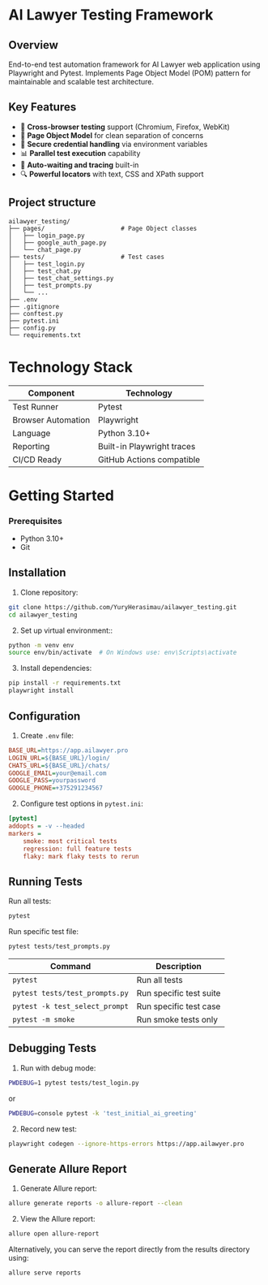# AI Lawyer Testing Framework

## Overview

End-to-end test automation framework for AI Lawyer web application using Playwright and Pytest. Implements Page Object Model (POM) pattern for maintainable and scalable test architecture.

## Key Features

- 🚀 **Cross-browser testing** support (Chromium, Firefox, WebKit)
- 📄 **Page Object Model** for clean separation of concerns
- 🔐 **Secure credential handling** via environment variables
- 📊 **Parallel test execution** capability
- 🎥 **Auto-waiting and tracing** built-in
- 🔍 **Powerful locators** with text, CSS and XPath support

## Project structure

```
ailawyer_testing/
├── pages/                     # Page Object classes
│   ├── login_page.py
│   ├── google_auth_page.py
│   └── chat_page.py
├── tests/                     # Test cases
│   ├── test_login.py
│   ├── test_chat.py
│   ├── test_chat_settings.py
│   ├── test_prompts.py
│   └── ...
├── .env
├── .gitignore
├── conftest.py
├── pytest.ini
├── config.py
└── requirements.txt
```

# Technology Stack

| Component       | Technology |
|----------------|------------|
| Test Runner    | Pytest |
| Browser Automation | Playwright |
| Language       | Python 3.10+ |
| Reporting      | Built-in Playwright traces |
| CI/CD Ready    | GitHub Actions compatible |

# Getting Started

### Prerequisites

- Python 3.10+
- Git

## Installation

1. Clone repository:
``` bash
git clone https://github.com/YuryHerasimau/ailawyer_testing.git
cd ailawyer_testing
```

2. Set up virtual environment::
``` bash
python -m venv env
source env/bin/activate  # On Windows use: env\Scripts\activate
```

3. Install dependencies:
``` bash
pip install -r requirements.txt
playwright install
```

## Configuration

1. Create `.env` file:
```ini
BASE_URL=https://app.ailawyer.pro
LOGIN_URL=${BASE_URL}/login/
CHATS_URL=${BASE_URL}/chats/
GOOGLE_EMAIL=your@email.com
GOOGLE_PASS=yourpassword
GOOGLE_PHONE=+375291234567
```

2. Configure test options in `pytest.ini`:
```ini
[pytest]
addopts = -v --headed
markers =
    smoke: most critical tests
    regression: full feature tests
    flaky: mark flaky tests to rerun
```

## Running Tests

Run all tests:
``` bash
pytest
```

Run specific test file:
``` bash
pytest tests/test_prompts.py
```

| Command       | Description |
|----------------|------------|
| `pytest`    | Run all tests |
| `pytest tests/test_prompts.py` | Run specific test suite |
| `pytest -k test_select_prompt` | Run specific test case |
| `pytest -m smoke`       | Run smoke tests only |

## Debugging Tests

1. Run with debug mode:
```bash
PWDEBUG=1 pytest tests/test_login.py
```
or
```bash
PWDEBUG=console pytest -k 'test_initial_ai_greeting'
```

2. Record new test:
```bash
playwright codegen --ignore-https-errors https://app.ailawyer.pro
```

## Generate Allure Report

1. Generate Allure report:

```bash
allure generate reports -o allure-report --clean
```

2. View the Allure report:

```bash
allure open allure-report
```

Alternatively, you can serve the report directly from the results directory using:

``` bash
allure serve reports
```